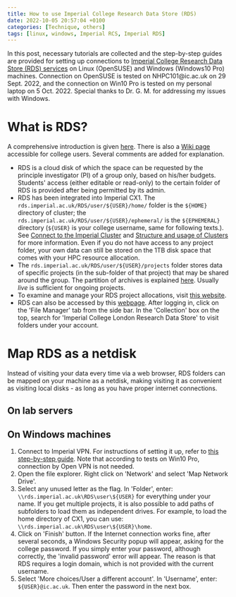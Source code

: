 ```yaml
---
title: How to use Imperial College Research Data Store (RDS)
date: 2022-10-05 20:57:04 +0100
categories: [Technique, others]
tags: [linux, windows, Imperial RCS, Imperial RDS]
---
```


In this post, necessary tutorials are collected and the step-by-step guides are provided for setting up connections to [Imperial College Research Data Store (RDS) services](https://www.imperial.ac.uk/admin-services/ict/self-service/research-support/rcs/rds/) on Linux (OpenSUSE) and Windows (Windows10 Pro) machines. Connection on OpenSUSE is tested on NHPC101\@ic.ac.uk on 29 Sept. 2022, and the connection on Win10 Pro is tested on my personal laptop on 5 Oct. 2022. Special thanks to Dr. G. M. for addressing my issues with Windows. 


# What is RDS?

A comprehensive introduction is given [here](https://www.imperial.ac.uk/admin-services/ict/self-service/research-support/rcs/rds/). There is also a [Wiki page](https://wiki.imperial.ac.uk/display/HPC/Research+Data+Store) accessible for college users. Several comments are added for explanation. 

- RDS is a cloud disk of which the space can be requested by the principle investigator (PI) of a group only, based on his/her budgets. Students' access (either editable or read-only) to the certain folder of RDS is provided after being permitted by its admin.  
- RDS has been integrated into Imperial CX1. The `rds.imperial.ac.uk/RDS/user/${USER}/home/` folder is the `${HOME}` directory of cluster; the `rds.imperial.ac.uk/RDS/user/${USER}/ephemeral/` is the `${EPHEMERAL}` directory (`${USER}` is your college username, same for following texts.). See [Connect to the Imperial Cluster](https://spica-vir.github.io/posts/Connect-to-the-Imperial-Cluster/) and [Structure and usage of Clusters](https://spica-vir.github.io/posts/Structure-and-usage-of-clusters/#secure-your-storage-work-directory-and-home-directory) for more information. Even if you do not have access to any project folder, your own data can still be stored on the 1TB disk space that comes with your HPC resource allocation.  
- The `rds.imperial.ac.uk/RDS/user/${USER}/projects` folder stores data of specific projects (in the sub-folder of that project) that may be shared around the group. The partition of archives is explained [here](https://www.imperial.ac.uk/admin-services/ict/self-service/research-support/rcs/rds/archiving-data-in-the-rds/). Usually *live* is sufficient for ongoing projects.  
- To examine and manage your RDS project allocations, visit [this website](https://selfservice.rcs.imperial.ac.uk/rds/manage/projects/).  
- RDS can also be accessed by this [webpage](https://www.globus.org/). After logging in, click on the 'File Manager' tab from the side bar. In the 'Collection' box on the top, search for 'Imperial College London Research Data Store' to visit folders under your account.  

# Map RDS as a netdisk

Instead of visiting your data every time via a web browser, RDS folders can be mapped on your machine as a netdisk, making visiting it as convenient as visiting local disks - as long as you have proper internet connections. 

## On lab servers

## On Windows machines

1. Connect to Imperial VPN. For instructions of setting it up, refer to [this step-by-step guide](https://www.imperial.ac.uk/admin-services/ict/self-service/connect-communicate/remote-access/virtual-private-network-vpn/). Note that according to tests on Win10 Pro, connection by Open VPN is not needed.  
2. Open the file explorer. Right click on 'Network' and select 'Map Network Drive'.  
3. Select any unused letter as the flag. In 'Folder', enter: `\\rds.imperial.ac.uk\RDS\user\${USER}` for everything under your name. If you get multiple projects, it is also possible to add paths of subfolders to load them as independent drives. For example, to load the home directory of CX1, you can use: `\\rds.imperial.ac.uk\RDS\user\${USER}\home`.  
4. Click on 'Finish' button. If the Internet connection works fine, after several seconds, a Windows Security popup will appear, asking for the college password. If you simply enter your password, although correctly, the 'invalid password' error will appear. The reason is that RDS requires a login domain, which is not provided with the current username.  
5. Select 'More choices/User a different account'. In 'Username', enter: `${USER}@ic.ac.uk`. Then enter the password in the next box.  


